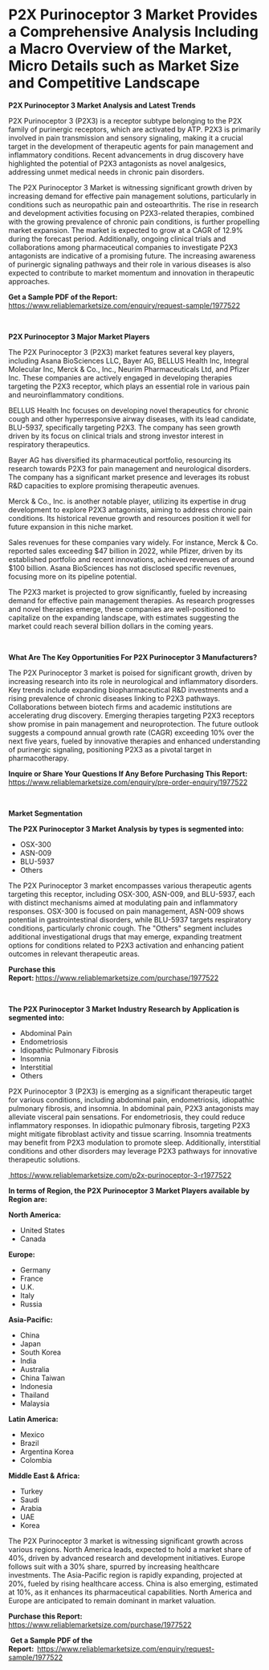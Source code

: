 <p><h1>P2X Purinoceptor 3 Market Provides a Comprehensive Analysis Including a Macro Overview of the Market, Micro Details such as Market Size and Competitive Landscape</h1></p><p><strong>P2X Purinoceptor 3 Market Analysis and Latest Trends</strong></p>
<p><p>P2X Purinoceptor 3 (P2X3) is a receptor subtype belonging to the P2X family of purinergic receptors, which are activated by ATP. P2X3 is primarily involved in pain transmission and sensory signaling, making it a crucial target in the development of therapeutic agents for pain management and inflammatory conditions. Recent advancements in drug discovery have highlighted the potential of P2X3 antagonists as novel analgesics, addressing unmet medical needs in chronic pain disorders.</p><p>The P2X Purinoceptor 3 Market is witnessing significant growth driven by increasing demand for effective pain management solutions, particularly in conditions such as neuropathic pain and osteoarthritis. The rise in research and development activities focusing on P2X3-related therapies, combined with the growing prevalence of chronic pain conditions, is further propelling market expansion. The market is expected to grow at a CAGR of 12.9% during the forecast period. Additionally, ongoing clinical trials and collaborations among pharmaceutical companies to investigate P2X3 antagonists are indicative of a promising future. The increasing awareness of purinergic signaling pathways and their role in various diseases is also expected to contribute to market momentum and innovation in therapeutic approaches.</p></p>
<p><strong>Get a Sample PDF of the Report:&nbsp;</strong> <a href="https://www.reliablemarketsize.com/enquiry/request-sample/1977522?utm_campaign=3193&utm_medium=2&utm_source=Github&utm_content=ia&utm_term=19042025&utm_id=p2x-purinoceptor-3">https://www.reliablemarketsize.com/enquiry/request-sample/1977522</a></p>
<p>&nbsp;</p>
<p><strong>P2X Purinoceptor 3 Major Market Players</strong></p>
<p><p>The P2X Purinoceptor 3 (P2X3) market features several key players, including Asana BioSciences LLC, Bayer AG, BELLUS Health Inc, Integral Molecular Inc, Merck & Co., Inc., Neurim Pharmaceuticals Ltd, and Pfizer Inc. These companies are actively engaged in developing therapies targeting the P2X3 receptor, which plays an essential role in various pain and neuroinflammatory conditions.</p><p>BELLUS Health Inc focuses on developing novel therapeutics for chronic cough and other hyperresponsive airway diseases, with its lead candidate, BLU-5937, specifically targeting P2X3. The company has seen growth driven by its focus on clinical trials and strong investor interest in respiratory therapeutics.</p><p>Bayer AG has diversified its pharmaceutical portfolio, resourcing its research towards P2X3 for pain management and neurological disorders. The company has a significant market presence and leverages its robust R&D capacities to explore promising therapeutic avenues.</p><p>Merck & Co., Inc. is another notable player, utilizing its expertise in drug development to explore P2X3 antagonists, aiming to address chronic pain conditions. Its historical revenue growth and resources position it well for future expansion in this niche market.</p><p>Sales revenues for these companies vary widely. For instance, Merck & Co. reported sales exceeding $47 billion in 2022, while Pfizer, driven by its established portfolio and recent innovations, achieved revenues of around $100 billion. Asana BioSciences has not disclosed specific revenues, focusing more on its pipeline potential.</p><p>The P2X3 market is projected to grow significantly, fueled by increasing demand for effective pain management therapies. As research progresses and novel therapies emerge, these companies are well-positioned to capitalize on the expanding landscape, with estimates suggesting the market could reach several billion dollars in the coming years.</p></p>
<p>&nbsp;</p>
<p><strong>What Are The Key Opportunities For P2X Purinoceptor 3 Manufacturers?</strong></p>
<p><p>The P2X Purinoceptor 3 market is poised for significant growth, driven by increasing research into its role in neurological and inflammatory disorders. Key trends include expanding biopharmaceutical R&D investments and a rising prevalence of chronic diseases linking to P2X3 pathways. Collaborations between biotech firms and academic institutions are accelerating drug discovery. Emerging therapies targeting P2X3 receptors show promise in pain management and neuroprotection. The future outlook suggests a compound annual growth rate (CAGR) exceeding 10% over the next five years, fueled by innovative therapies and enhanced understanding of purinergic signaling, positioning P2X3 as a pivotal target in pharmacotherapy.</p></p>
<p><strong>Inquire or Share Your Questions If Any Before Purchasing This Report:</strong> <a href="https://www.reliablemarketsize.com/enquiry/pre-order-enquiry/1977522?utm_campaign=3193&utm_medium=2&utm_source=Github&utm_content=ia&utm_term=19042025&utm_id=p2x-purinoceptor-3">https://www.reliablemarketsize.com/enquiry/pre-order-enquiry/1977522</a></p>
<p>&nbsp;</p>
<p><strong>Market Segmentation</strong></p>
<p><strong>The P2X Purinoceptor 3 Market Analysis by types is segmented into:</strong></p>
<p><ul><li>OSX-300</li><li>ASN-009</li><li>BLU-5937</li><li>Others</li></ul></p>
<p><p>The P2X Purinoceptor 3 market encompasses various therapeutic agents targeting this receptor, including OSX-300, ASN-009, and BLU-5937, each with distinct mechanisms aimed at modulating pain and inflammatory responses. OSX-300 is focused on pain management, ASN-009 shows potential in gastrointestinal disorders, while BLU-5937 targets respiratory conditions, particularly chronic cough. The "Others" segment includes additional investigational drugs that may emerge, expanding treatment options for conditions related to P2X3 activation and enhancing patient outcomes in relevant therapeutic areas.</p></p>
<p><strong>Purchase this Report:&nbsp;</strong><a href="https://www.reliablemarketsize.com/purchase/1977522?utm_campaign=3193&utm_medium=2&utm_source=Github&utm_content=ia&utm_term=19042025&utm_id=p2x-purinoceptor-3">https://www.reliablemarketsize.com/purchase/1977522</a></p>
<p>&nbsp;</p>
<p><strong>The P2X Purinoceptor 3 Market Industry Research by Application is segmented into:</strong></p>
<p><ul><li>Abdominal Pain</li><li>Endometriosis</li><li>Idiopathic Pulmonary Fibrosis</li><li>Insomnia</li><li>Interstitial</li><li>Others</li></ul></p>
<p><p>P2X Purinoceptor 3 (P2X3) is emerging as a significant therapeutic target for various conditions, including abdominal pain, endometriosis, idiopathic pulmonary fibrosis, and insomnia. In abdominal pain, P2X3 antagonists may alleviate visceral pain sensations. For endometriosis, they could reduce inflammatory responses. In idiopathic pulmonary fibrosis, targeting P2X3 might mitigate fibroblast activity and tissue scarring. Insomnia treatments may benefit from P2X3 modulation to promote sleep. Additionally, interstitial conditions and other disorders may leverage P2X3 pathways for innovative therapeutic solutions.</p></p>
<p><a href="https://www.reliablemarketsize.com/p2x-purinoceptor-3-r1977522?utm_campaign=3193&utm_medium=2&utm_source=Github&utm_content=ia&utm_term=19042025&utm_id=p2x-purinoceptor-3">&nbsp;https://www.reliablemarketsize.com/p2x-purinoceptor-3-r1977522</a></p>
<p><strong>In terms of Region, the P2X Purinoceptor 3 Market Players available by Region are:</strong></p>
<p>
    <p> <strong> North America: </strong>
        <ul>
            <li>United States</li>
            <li>Canada</li>
        </ul>
        </p> 
    <p> <strong> Europe: </strong>
        <ul>
            <li>Germany</li>
            <li>France</li>
            <li>U.K.</li>
            <li>Italy</li>
            <li>Russia</li>
        </ul>
        </p> 
    <p> <strong> Asia-Pacific: </strong>
        <ul>
            <li>China</li>
            <li>Japan</li>
            <li>South Korea</li>
            <li>India</li>
            <li>Australia</li>
            <li>China Taiwan</li>
            <li>Indonesia</li>
            <li>Thailand</li>
            <li>Malaysia</li>
        </ul>
        </p> 
    <p> <strong> Latin America: </strong>
        <ul>
            <li>Mexico</li>
            <li>Brazil</li>
            <li>Argentina Korea</li>
            <li>Colombia</li>
        </ul>
        </p> 
    <p> <strong> Middle East & Africa: </strong>
        <ul>
            <li>Turkey</li>
            <li>Saudi</li>
            <li>Arabia</li>
            <li>UAE</li>
            <li>Korea</li>
        </ul>
    </p>
    </p>
<p><p>The P2X Purinoceptor 3 market is witnessing significant growth across various regions. North America leads, expected to hold a market share of 40%, driven by advanced research and development initiatives. Europe follows suit with a 30% share, spurred by increasing healthcare investments. The Asia-Pacific region is rapidly expanding, projected at 20%, fueled by rising healthcare access. China is also emerging, estimated at 10%, as it enhances its pharmaceutical capabilities. North America and Europe are anticipated to remain dominant in market valuation.</p></p>
<p><strong>Purchase this Report: </strong><a href="https://www.reliablemarketsize.com/purchase/1977522?utm_campaign=3193&utm_medium=2&utm_source=Github&utm_content=ia&utm_term=19042025&utm_id=p2x-purinoceptor-3">https://www.reliablemarketsize.com/purchase/1977522</a></p>
<p>&nbsp;<strong>Get a Sample PDF of the Report:&nbsp;&nbsp;</strong><a href="https://www.reliablemarketsize.com/enquiry/request-sample/1977522?utm_campaign=3193&utm_medium=2&utm_source=Github&utm_content=ia&utm_term=19042025&utm_id=p2x-purinoceptor-3">https://www.reliablemarketsize.com/enquiry/request-sample/1977522</a></p>
<p><strong></strong></p>
<p><p></p><p></p><p></p></p>